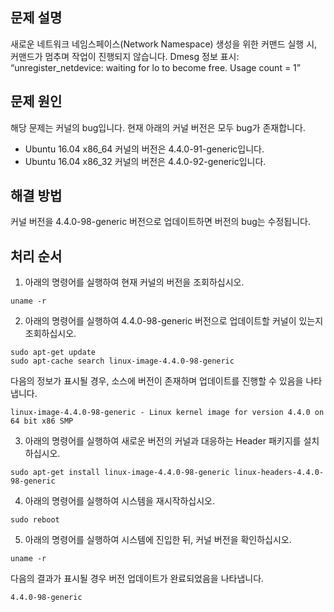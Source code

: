 ## 문제 설명
새로운 네트워크 네임스페이스(Network Namespace) 생성을 위한 커맨드 실행 시, 커맨드가 멈추며 작업이 진행되지 않습니다. Dmesg 정보 표시: “unregister_netdevice: waiting for lo to become free. Usage count = 1”

## 문제 원인
해당 문제는 커널의 bug입니다. 현재 아래의 커널 버전은 모두 bug가 존재합니다.
- Ubuntu 16.04 x86_64 커널의 버전은 4.4.0-91-generic입니다.
- Ubuntu 16.04 x86_32 커널의 버전은 4.4.0-92-generic입니다.

## 해결 방법

커널 버전을 4.4.0-98-generic 버전으로 업데이트하면 버전의 bug는 수정됩니다.

## 처리 순서
1. 아래의 명령어를 실행하여 현재 커널의 버전을 조회하십시오.
```
uname -r
```
2. 아래의 명령어를 실행하여 4.4.0-98-generic 버전으로 업데이트할 커널이 있는지 조회하십시오.
```
sudo apt-get update
sudo apt-cache search linux-image-4.4.0-98-generic
```
다음의 정보가 표시될 경우, 소스에 버전이 존재하며 업데이트를 진행할 수 있음을 나타냅니다.
```
linux-image-4.4.0-98-generic - Linux kernel image for version 4.4.0 on 64 bit x86 SMP
```
3. 아래의 명령어를 실행하여 새로운 버전의 커널과 대응하는 Header 패키지를 설치하십시오.
```
sudo apt-get install linux-image-4.4.0-98-generic linux-headers-4.4.0-98-generic
```
4. 아래의 명령어를 실행하여 시스템을 재시작하십시오.
```
sudo reboot
```
5. 아래의 명령어를 실행하여 시스템에 진입한 뒤, 커널 버전을 확인하십시오.
```
uname -r
```
다음의 결과가 표시될 경우 버전 업데이트가 완료되었음을 나타냅니다.
```
4.4.0-98-generic
```
